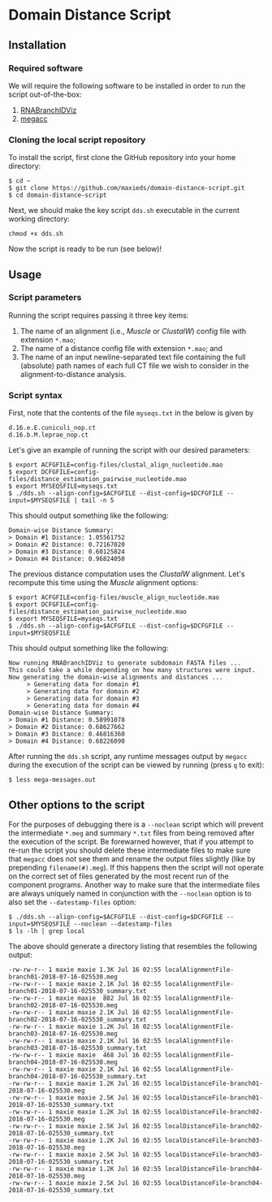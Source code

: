 # Domain Distance Script 

## Installation

### Required software

We will require the following software to be installed in order to run the script out-of-the-box:
1. [RNABranchIDViz](https://github.com/maxieds/RNABranchIDViz)
2. [megacc](https://www.megasoftware.net/) 

### Cloning the local script repository

To install the script, first clone the GitHub repository into your home directory:
```
$ cd ~
$ git clone https://github.com/maxieds/domain-distance-script.git
$ cd domain-distance-script
```
Next, we should make the key script ``dds.sh`` executable in the current working directory:
```
chmod +x dds.sh
```
Now the script is ready to be run (see below)!

## Usage 

### Script parameters

Running the script requires passing it three key items:
1. The name of an alignment (i.e., *Muscle* or *ClustalW*) config file with extension ``*.mao``; 
2. The name of a distance config file with extension ``*.mao``; and 
3. The name of an input newline-separated text file containing the full (absolute) path names of 
   each full CT file we wish to consider in the alignment-to-distance analysis.

### Script syntax
First, note that the contents of the file ``myseqs.txt`` in the below is given by 
```
d.16.e.E.cuniculi_nop.ct
d.16.b.M.leprae_nop.ct
```
Let's give an example of running the script with our desired parameters:
```
$ export ACFGFILE=config-files/clustal_align_nucleotide.mao
$ export DCFGFILE=config-files/distance_estimation_pairwise_nucleotide.mao
$ export MYSEQSFILE=myseqs.txt
$ ./dds.sh --align-config=$ACFGFILE --dist-config=$DCFGFILE --input=$MYSEQSFILE | tail -n 5
```
This should output something like the following:
```
Domain-wise Distance Summary:
> Domain #1 Distance: 1.05561752
> Domain #2 Distance: 0.72167020
> Domain #3 Distance: 0.60125824
> Domain #4 Distance: 0.96824050
```
The previous distance computation uses the *ClustalW* alignment. Let's recompute this time using the 
*Muscle* alignment options:
```
$ export ACFGFILE=config-files/muscle_align_nucleotide.mao
$ export DCFGFILE=config-files/distance_estimation_pairwise_nucleotide.mao
$ export MYSEQSFILE=myseqs.txt
$ ./dds.sh --align-config=$ACFGFILE --dist-config=$DCFGFILE --input=$MYSEQSFILE
```
This should output something like the following:
```
Now running RNABranchIDViz to generate subdomain FASTA files ... 
This could take a while depending on how many structures were input.
Now generating the domain-wise alignments and distances ...
     > Generating data for domain #1
     > Generating data for domain #2
     > Generating data for domain #3
     > Generating data for domain #4
Domain-wise Distance Summary:
> Domain #1 Distance: 0.58991078
> Domain #2 Distance: 0.68627662
> Domain #3 Distance: 0.46816360
> Domain #4 Distance: 0.68226090
```
After running the ``dds.sh`` script, any runtime messages output by ``megacc`` during the 
execution of the script can be viewed by running (press ``q`` to exit): 
```
$ less mega-messages.out
```

## Other options to the script

For the purposes of debugging there is a ``--noclean`` script which will prevent the intermediate 
``*.meg`` and summary ``*.txt`` files from being removed after the execution of the script. 
Be forewarned however, that if you attempt to re-run the script you should delete these intermediate 
files to make sure that ``megacc`` does not see them and rename the output files slightly (like by 
prepending ``filename(#).meg``). If this happens then the script will not operate on the correct set of 
files generated by the most recent run of the component programs. Another way to make sure that the 
intermediate files are always uniquely named in conjunction with the ``--noclean`` option is to also 
set the ``--datestamp-files`` option: 
```
$ ./dds.sh --align-config=$ACFGFILE --dist-config=$DCFGFILE --input=$MYSEQSFILE --noclean --datestamp-files
$ ls -lh | grep local
```
The above should generate a directory listing that resembles the following output:
```
-rw-rw-r-- 1 maxie maxie 1.3K Jul 16 02:55 localAlignmentFile-branch01-2018-07-16-025530.meg
-rw-rw-r-- 1 maxie maxie 2.1K Jul 16 02:55 localAlignmentFile-branch01-2018-07-16-025530_summary.txt
-rw-rw-r-- 1 maxie maxie  882 Jul 16 02:55 localAlignmentFile-branch02-2018-07-16-025530.meg
-rw-rw-r-- 1 maxie maxie 2.1K Jul 16 02:55 localAlignmentFile-branch02-2018-07-16-025530_summary.txt
-rw-rw-r-- 1 maxie maxie 1.2K Jul 16 02:55 localAlignmentFile-branch03-2018-07-16-025530.meg
-rw-rw-r-- 1 maxie maxie 2.1K Jul 16 02:55 localAlignmentFile-branch03-2018-07-16-025530_summary.txt
-rw-rw-r-- 1 maxie maxie  468 Jul 16 02:55 localAlignmentFile-branch04-2018-07-16-025530.meg
-rw-rw-r-- 1 maxie maxie 2.1K Jul 16 02:55 localAlignmentFile-branch04-2018-07-16-025530_summary.txt
-rw-rw-r-- 1 maxie maxie 1.2K Jul 16 02:55 localDistanceFile-branch01-2018-07-16-025530.meg
-rw-rw-r-- 1 maxie maxie 2.5K Jul 16 02:55 localDistanceFile-branch01-2018-07-16-025530_summary.txt
-rw-rw-r-- 1 maxie maxie 1.2K Jul 16 02:55 localDistanceFile-branch02-2018-07-16-025530.meg
-rw-rw-r-- 1 maxie maxie 2.5K Jul 16 02:55 localDistanceFile-branch02-2018-07-16-025530_summary.txt
-rw-rw-r-- 1 maxie maxie 1.2K Jul 16 02:55 localDistanceFile-branch03-2018-07-16-025530.meg
-rw-rw-r-- 1 maxie maxie 2.5K Jul 16 02:55 localDistanceFile-branch03-2018-07-16-025530_summary.txt
-rw-rw-r-- 1 maxie maxie 1.2K Jul 16 02:55 localDistanceFile-branch04-2018-07-16-025530.meg
-rw-rw-r-- 1 maxie maxie 2.5K Jul 16 02:55 localDistanceFile-branch04-2018-07-16-025530_summary.txt
```
